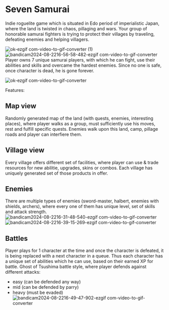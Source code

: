 # Seven Samurai
Indie roguelite game which is situated in Edo period of imperialistic Japan, where the land is twisted in chaos, pillaging and wars.
Your group of honorable samurai fighters is trying to protect their villages by traveling, defeating enemies and helping villagers.

![ok-ezgif com-video-to-gif-converter (1)](https://github.com/user-attachments/assets/7da3a9da-a8ae-41a7-a4d9-f8b3f21b91d5)
![bandicam2024-08-2216-56-58-482-ezgif com-video-to-gif-converter](https://github.com/user-attachments/assets/63931a75-8c1f-41ee-bbe1-1bb4ed930e1c)
Player owns 7 unique samurai players, with which he can fight, use their abilities and skills and overcame the hardest enemies. Since no one is safe,
once character is dead, he is gone forever.

![ok-ezgif com-video-to-gif-converter](https://github.com/user-attachments/assets/d79fa6b1-c239-4ce9-8ebf-c9668a4a5fda)

Features:
## Map view
Randomly generated map of the land (with quests, enemies, interesting places), where player walks as a group, must sufficiently use his moves, rest and fulfill specific quests.
Enemies walk upon this land, camp, pillage roads and player can interfiere them.

## Village view
Every village offers different set of facilities, where player can use & trade resources for new abilitie, upgrades, skins or combos. Each village has uniquely generated set of those products in offer.

## Enemies
There are multiple types of enemies (sword-master, halbert, enemies with shields, archers), where every one of them has unique level, set of skills and attack strength.
![bandicam2024-08-2216-31-48-540-ezgif com-video-to-gif-converter](https://github.com/user-attachments/assets/8a499d47-0c8f-4107-9bb6-69adbba0a1d0)
![bandicam2024-08-2216-39-15-269-ezgif com-video-to-gif-converter](https://github.com/user-attachments/assets/26cb9633-a877-42fb-8eda-474f581704f7)
## Battles
Player plays for 1 character at the time and once the character is defeated, it is being replaced with a next character in a queue.
Thus each character has a unique set of abilities which he can use, based on their earned XP for battle.
Ghost of Tsushima battle style, where player defends against different attacks:
- easy (can be defended any way)
- mid (can be defended by parry)
- heavy (must be evaded)
![bandicam2024-08-2216-49-47-902-ezgif com-video-to-gif-converter](https://github.com/user-attachments/assets/fbef09ad-63cd-4ed0-8f0e-686eaa9bde97)


